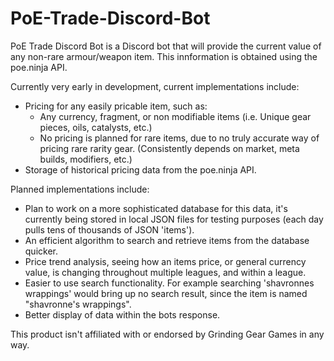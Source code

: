 # PoE-Trade-Discord-Bot

PoE Trade Discord Bot is a Discord bot that will provide the current value of any non-rare armour/weapon item. This innformation is obtained using the poe.ninja API.

Currently very early in development, current implementations include:
- Pricing for any easily pricable item, such as:
  - Any currency, fragment, or non modifiable items (i.e. Unique gear pieces, oils, catalysts, etc.)
  - No pricing is planned for rare items, due to no truly accurate way of pricing rare rarity gear. (Consistently depends on market, meta builds, modifiers, etc.)
- Storage of historical pricing data from the poe.ninja API.
  
Planned implementations include:
- Plan to work on a more sophisticated database for this data, it's currently being stored in local JSON files for testing purposes (each day pulls tens of thousands of JSON 'items').
- An efficient algorithm to search and retrieve items from the database quicker.
- Price trend analysis, seeing how an items price, or general currency value, is changing throughout multiple leagues, and within a league.
- Easier to use search functionality. For example searching 'shavronnes wrappings' would bring up no search result, since the item is named "shavronne's wrappings".
- Better display of data within the bots response.

This product isn't affiliated with or endorsed by Grinding Gear Games in any way.